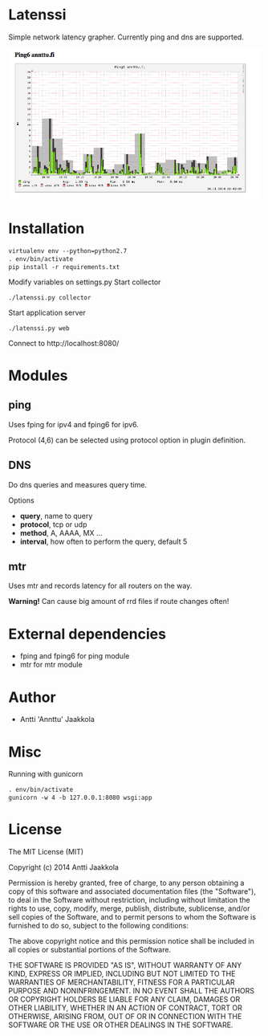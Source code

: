 Latenssi
========

Simple network latency grapher. Currently ping and dns are supported.

![Screenshot](external/screenshot.png)


Installation
============

    virtualenv env --python=python2.7
    . env/bin/activate
    pip install -r requirements.txt

Modify variables on settings.py
Start collector

    ./latenssi.py collector

Start application server

    ./latenssi.py web

Connect to http://localhost:8080/

Modules
======

ping
----
Uses fping for ipv4 and fping6 for ipv6.

Protocol (4,6) can be selected using protocol option in plugin definition.


DNS
---

Do dns queries and measures query time.

Options

* <b>query</b>, name to query
* <b>protocol</b>, tcp or udp
* <b>method</b>, A, AAAA, MX ...
* <b>interval</b>, how often to perform the query, default 5 

mtr
---

Uses mtr and records latency for all routers on the way.

<b>Warning!</b> Can cause big amount of rrd files if route changes often!


External dependencies
============
* fping and fping6 for ping module
* mtr for mtr module

Author
======

* Antti 'Annttu' Jaakkola


Misc
====

Running with gunicorn

    . env/bin/activate
    gunicorn -w 4 -b 127.0.0.1:8080 wsgi:app


License
=======

The MIT License (MIT)

Copyright (c) 2014 Antti Jaakkola

Permission is hereby granted, free of charge, to any person obtaining a copy
of this software and associated documentation files (the "Software"), to deal
in the Software without restriction, including without limitation the rights
to use, copy, modify, merge, publish, distribute, sublicense, and/or sell
copies of the Software, and to permit persons to whom the Software is
furnished to do so, subject to the following conditions:

The above copyright notice and this permission notice shall be included in
all copies or substantial portions of the Software.

THE SOFTWARE IS PROVIDED "AS IS", WITHOUT WARRANTY OF ANY KIND, EXPRESS OR
IMPLIED, INCLUDING BUT NOT LIMITED TO THE WARRANTIES OF MERCHANTABILITY,
FITNESS FOR A PARTICULAR PURPOSE AND NONINFRINGEMENT. IN NO EVENT SHALL THE
AUTHORS OR COPYRIGHT HOLDERS BE LIABLE FOR ANY CLAIM, DAMAGES OR OTHER
LIABILITY, WHETHER IN AN ACTION OF CONTRACT, TORT OR OTHERWISE, ARISING FROM,
OUT OF OR IN CONNECTION WITH THE SOFTWARE OR THE USE OR OTHER DEALINGS IN
THE SOFTWARE.
